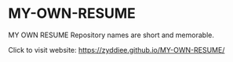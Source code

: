 # MY-OWN-RESUME
MY OWN RESUME Repository names are short and memorable.


Click to visit website:
https://zyddiee.github.io/MY-OWN-RESUME/
